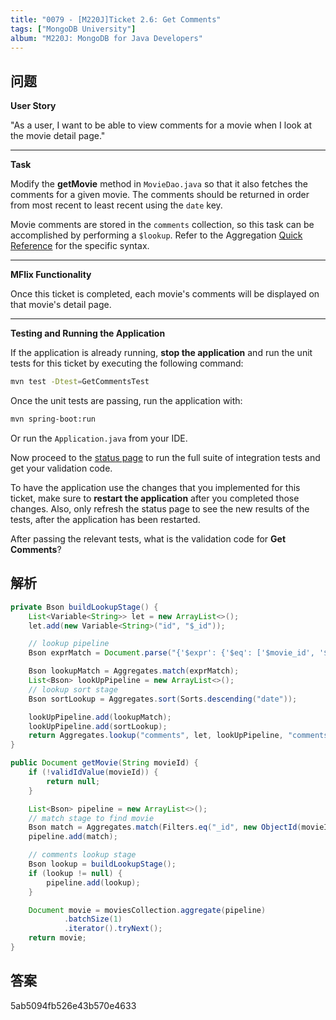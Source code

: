 ```yaml
---
title: "0079 - [M220J]Ticket 2.6: Get Comments"
tags: ["MongoDB University"]
album: "M220J: MongoDB for Java Developers"
---
```


## 问题

**User Story**

"As a user, I want to be able to view comments for a movie when I look at the movie detail page."

---

**Task**

Modify the **getMovie** method in `MovieDao.java` so that it also fetches the comments for a given movie. The comments should be returned in order from most recent to least recent using the `date` key.

Movie comments are stored in the `comments` collection, so this task can be accomplished by performing a `$lookup`. Refer to the Aggregation [Quick Reference](https://docs.mongodb.com/manual/meta/aggregation-quick-reference/?jmp=university) for the specific syntax.

---

**MFlix Functionality**

Once this ticket is completed, each movie's comments will be displayed on that movie's detail page.

---

**Testing and Running the Application**

If the application is already running, **stop the application** and run the unit tests for this ticket by executing the following command:

```bash
mvn test -Dtest=GetCommentsTest
```

Once the unit tests are passing, run the application with:

```bash
mvn spring-boot:run
```

Or run the `Application.java` from your IDE.

Now proceed to the [status page](http://localhost:5000/status) to run the full suite of integration tests and get your validation code.

To have the application use the changes that you implemented for this ticket, make sure to **restart the application** after you completed those changes. Also, only refresh the status page to see the new results of the tests, after the application has been restarted.

After passing the relevant tests, what is the validation code for **Get Comments**?

<!--more-->

## 解析

```java
private Bson buildLookupStage() {
    List<Variable<String>> let = new ArrayList<>();
    let.add(new Variable<String>("id", "$_id"));

    // lookup pipeline
    Bson exprMatch = Document.parse("{'$expr': {'$eq': ['$movie_id', '$$id']}}");

    Bson lookupMatch = Aggregates.match(exprMatch);
    List<Bson> lookUpPipeline = new ArrayList<>();
    // lookup sort stage
    Bson sortLookup = Aggregates.sort(Sorts.descending("date"));

    lookUpPipeline.add(lookupMatch);
    lookUpPipeline.add(sortLookup);
    return Aggregates.lookup("comments", let, lookUpPipeline, "comments");
}
```

```java
public Document getMovie(String movieId) {
    if (!validIdValue(movieId)) {
        return null;
    }

    List<Bson> pipeline = new ArrayList<>();
    // match stage to find movie
    Bson match = Aggregates.match(Filters.eq("_id", new ObjectId(movieId)));
    pipeline.add(match);

    // comments lookup stage
    Bson lookup = buildLookupStage();
    if (lookup != null) {
        pipeline.add(lookup);
    }

    Document movie = moviesCollection.aggregate(pipeline)
            .batchSize(1)
            .iterator().tryNext();
    return movie;
}
```

## 答案

5ab5094fb526e43b570e4633
